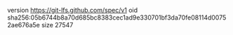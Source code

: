 version https://git-lfs.github.com/spec/v1
oid sha256:05b6744b8a70d685bc8383cec1ad9e330701bf3da70fe08114d00752ae676a5e
size 27547
